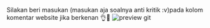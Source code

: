 Silakan beri masukan (masukan aja soalnya anti kritik :v)pada kolom komentar website jika berkenan 👌🙌
![preview git](https://user-images.githubusercontent.com/57106289/215079170-5971bdd4-b392-40cf-a2c5-9f2850824aad.jpg)
